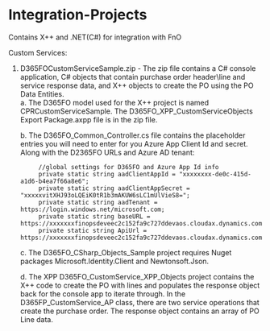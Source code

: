 # Integration-Projects
Contains X++ and .NET(C#) for integration with FnO

Custom Services:
1. D365FOCustomServiceSample.zip - The zip file contains a C# console application, C# objects that contain purchase order header\line and service response data, and X++ objects to     create the PO using the PO Data Entities.     
      a. The D365FO model used for the X++ project is named CPRCustomServiceSample. The D365FO_XPP_CustomServiceObjects Export Package.axpp file is in the zip file.
      
      b. The D365FO_Common_Controller.cs file contains the placeholder entries you will need to enter for you Azure App Client Id and secret. Along with the D2365FO URLs and                 Azure AD tenant:
      
            //global settings for D365FO and Azure App Id info
            private static string aadClientAppId = "xxxxxxxx-de0c-415d-a1d6-b4ea7f66a8e6";
            private static string aadClientAppSecret = "xxxxxvitXHJ93oLQEiK0tR1b3mAKUW6sLC1mUlVieS8=";
            private static string aadTenant = https://login.windows.net/microsoft.com;
            private static string baseURL = https://xxxxxxxfinopsdeveec2c152fa9c727ddevaos.cloudax.dynamics.com;
            private static string ApiUrl = https://xxxxxxxfinopsdeveec2c152fa9c727ddevaos.cloudax.dynamics.com/api/services;
            
      c. The D365FO_CSharp_Objects_Sample project requires Nuget packages Microsoft.Identity.Client and Newtonsoft.Json. 	
      
      d. The XPP D365FO_CustomService_XPP_Objects project contains the X++ code to create the PO with lines and populates the response object back for the console app to iterate            through. In the D365FP_CustomService_AP class, there are two service operations that create the purchase order. The response object contains an array of PO Line data. 

